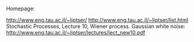 Homepage:

http://www.eng.tau.ac.il/~liptser/
http://www.eng.tau.ac.il/~liptser/list.html
Stochastic Processes, Lecture 10, Wiener process. Gaussian white noise:  http://www.eng.tau.ac.il/~liptser/lectures/lect_new10.pdf

